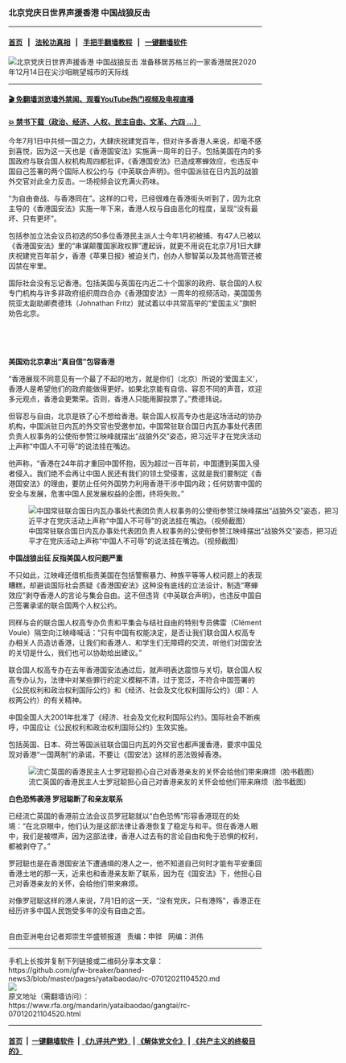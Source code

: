 ### 北京党庆日世界声援香港  中国战狼反击
------------------------

#### [首页](https://github.com/gfw-breaker/banned-news3/blob/master/README.md) &nbsp;&nbsp;|&nbsp;&nbsp; [法轮功真相](https://github.com/begood0513/basic/blob/master/README.md)  &nbsp;&nbsp;|&nbsp;&nbsp; [手把手翻墙教程](https://github.com/gfw-breaker/guides/wiki)  &nbsp;&nbsp;|&nbsp;&nbsp; [一键翻墙软件](https://github.com/gfw-breaker/nogfw/blob/master/README.md)  



<div id="headerimg">
 <img alt="北京党庆日世界声援香港  中国战狼反击" src="https://www.rfa.org/mandarin/yataibaodao/gangtai/rc-07012021104520.html/@@images/c8725042-62f6-41fa-b52f-13f54b5504cd.jpeg" title="北京党庆日世界声援香港  中国战狼反击"/>
 <span class="lead_image_caption">
  准备移居苏格兰的一家香港居民2020年12月14日在尖沙咀眺望城市的天际线
 </span>
 <!-- zoomattribute -->
</div>

<hr/>


#### [ 🎬  免翻墙浏览墙外禁闻、观看YouTube热门视频及电视直播](https://github.com/gfw-breaker/HelloWorld)

#### [ 💥  禁书下载（政治、经济、人权、民主自由、文革、六四 ...）](https://github.com/gfw-breaker/books/blob/master/README.md)

<div id="storytext">
 <p>
 </p>
 <p>
  今年7月1日中共倾一国之力，大肆庆祝建党百年，但对许多香港人来说，却毫不感到喜悦，因为这一天也是《香港国安法》实施满一周年的日子。包括美国在内的多国政府与联合国人权机构周四都批评，《香港国安法》已造成寒蝉效应，也违反中国自己签署的两个国际人权公约与《中英联合声明》。但中国派驻在日内瓦的战狼外交官对此全力反击。一场视频会议充满火药味。
 </p>
 <p>
  “为自由奋战、与香港同在”。这样的口号，已经很难在香港街头听到了，因为北京主导的《香港国安法》实施一年下来，香港人权与自由恶化的程度，呈现“没有最坏、只有更坏”。
 </p>
 <p>
  包括参加立法会议员初选的50多位香港民主派人士今年1月初被捕、有47人已被以《香港国安​​法》里的“串谋颠覆国家政权罪”遭起诉，就更不用说在北京7月1日大肆庆祝建党百年前夕，香港《苹果日报》被迫关门，创办人黎智英以及其他高管还被囚禁在牢里。
 </p>
 <p>
  国际社会没有忘记香港。包括美国与英国在内近二十个国家的政府、联合国的人权专门机构与许多非政府组织周四合办《香港国安法》一周年的视频活动，美国国务院亚太副助卿费德玮（Johnathan Fritz）就试着以中共常高举的“爱国主义”旗帜劝告北京。
 </p>
 <p>
  <br/>
 </p>
 <p>
  <br/>
 </p>
 <p>
  <strong>
   美国劝北京拿出“真自信”包容香港
  </strong>
 </p>
 <p>
  “香港展现不同意见有一个最了不起的地方，就是你们（北京）所说的‘爱国主义’，香港人是希望他们的政府能做得更好。如果北京能有自信、容忍不同的声音，欢迎多元观点，香港会更繁荣。否则，香港人只能用脚投票了。”费德玮说。
 </p>
 <p>
  但容忍与自由，北京是铁了心不想给香港。联合国人权高专办也是这场活动的协办机构，中国派驻日内瓦的外交官也受邀参加，中国常驻联合国日内瓦办事处代表团负责人权事务的公使衔参赞江映峰就摆出“战狼外交”姿态，把习近平才在党庆活动上声称“中国人不可辱”的说法挂在嘴边。
 </p>
 <p>
  他声称，“香港在24年前才重回中国怀抱，因为超过一百年前，中国遭到英国入侵者侵入。我们绝不会再让中国人民还有我们的领土受侵害，这就是我们要制定《香港国安法》的理由，要防止任何外国势力利用香港干涉中国内政；任何妨害中国的安全与发展，危害中国人民发展权益的企图，终将失败。”
 </p>
 <p>
  <figure class="image-richtext image-inline captioned" style="width:620px;">
   <img alt="中国常驻联合国日内瓦办事处代表团负责人权事务的公使衔参赞江映峰摆出“战狼外交”姿态，把习近平才在党庆活动上声称“中国人不可辱”的说法挂在嘴边。（视频截图）" src="https://www.rfa.org/mandarin/yataibaodao/gangtai/rc-07012021104520.html/rc0701b.jpg/@@images/305f5b7e-508b-4f61-a60c-067c36ed78fd.png" title="rc0701b.jpg"/>
   <figcaption class="image-caption">
    中国常驻联合国日内瓦办事处代表团负责人权事务的公使衔参赞江映峰摆出“战狼外交”姿态，把习近平才在党庆活动上声称“中国人不可辱”的说法挂在嘴边。（视频截图）
   </figcaption>
   <small>
   </small>
  </figure>
 </p>
 <p>
  <strong>
   中国战狼出征
  </strong>
  <strong>
   反指美国人权问题严重
  </strong>
 </p>
 <p>
  不只如此，江映峰还借机指责美国在包括警察暴力、种族平等等人权问题上的表现糟糕，却避谈国际社会质疑《香港国安法》这种没有底线的立法设计，制造“寒蝉效应”剥夺香港人的言论与集会自由。这不但违背《中英联合声明》，也违反中国自己签署承诺的联合国两个人权公约。
 </p>
 <p>
  同样与会的联合国人权高专办负责和平集会与结社自由的特别专员佛雷（Clément Voule）隔空向江映峰喊话：“只有中国有权能决定，是否让我们联合国人权高专办相关人员造访香港，让我们和香港人、和学生们无障碍的交流，听他们对国安法的关切是什么，我们也可以协助给出建议。”
 </p>
 <p>
  联合国人权高专办在去年香港国安法通过后，就声明表达震惊与关切，联合国人权高专办认为，法律中对某些罪行的定义模糊不清，过于宽泛，不符合中国签署的《公民权利和政治权利国际公约》和《经济、社会及文化权利国际公约》（即：人权两公约）的有关精神。
 </p>
 <p>
  中国全国人大2001年批准了《经济、社会及文化权利国际公约》。国际社会不断疾呼，中国应让《公民权利和政治权利国际公约》生效实施。
 </p>
 <p>
  包括英国、日本、荷兰等国派驻联合国日内瓦的外交官也都声援香港，要求中国兑现对香港“一国两制”的承诺，不要让《国安法》这样的恶法毁掉香港。
 </p>
 <p>
  <figure class="image-richtext image-inline captioned" style="width:620px;">
   <img alt="流亡英国的香港民主人士罗冠聪担心自己对香港亲友的关怀会给他们带来麻烦（脸书截图）" src="https://www.rfa.org/mandarin/yataibaodao/gangtai/rc-07012021104520.html/rc0701c.jpg/@@images/e44bbf4f-f83e-4d69-a475-5870676502d1.jpeg" title="rc0701c.jpg"/>
   <figcaption class="image-caption">
    流亡英国的香港民主人士罗冠聪担心自己对香港亲友的关怀会给他们带来麻烦（脸书截图）
   </figcaption>
   <small>
   </small>
  </figure>
 </p>
 <p>
  <strong>
   白色恐怖袭港
  </strong>
  <strong>
   罗冠聪断了和亲友联系
  </strong>
 </p>
 <p>
  已经流亡英国的香港前立法会议员罗冠聪就以“白色恐怖”形容香港现在的处境：“在北京眼中，他们认为是这部法律让香港恢复了稳定与和平。但在香港人眼中，我们是被噤声，因为这部法律，香港人过去有的言论自由和免于恐惧的权利，都被剥夺了。”
 </p>
 <p>
  罗冠聪也是在香港国安​​法下遭通缉的港人之一，他不知道自己何时才能有平安重回香港土地的那一天，近来也和香港亲友断了联系，因为在《国安法》下，他担心自己对香港亲友的关怀，会给他们带来麻烦。
 </p>
 <p>
  对像罗冠聪这样的港人来说，7月1日的这一天，“没有党庆，只有港殇”，香港正在经历许多中国人民饱受多年的没有自由之苦。
 </p>
 <p>
  <br/>
  自由亚洲电台记者郑崇生华盛顿报道   责编：申铧   网编：洪伟
 </p>
</div>

<hr/>
手机上长按并复制下列链接或二维码分享本文章：<br/>
https://github.com/gfw-breaker/banned-news3/blob/master/pages/yataibaodao/rc-07012021104520.md <br/>
<a href='https://github.com/gfw-breaker/banned-news3/blob/master/pages/yataibaodao/rc-07012021104520.md'><img src='https://github.com/gfw-breaker/banned-news3/blob/master/pages/yataibaodao/rc-07012021104520.md.png'/></a> <br/>
原文地址（需翻墙访问）：https://www.rfa.org/mandarin/yataibaodao/gangtai/rc-07012021104520.html


------------------------
#### [首页](https://github.com/gfw-breaker/banned-news3/blob/master/README.md) &nbsp;|&nbsp; [一键翻墙软件](https://github.com/gfw-breaker/nogfw/blob/master/README.md) &nbsp;| [《九评共产党》](https://github.com/gfw-breaker/9ping.md/blob/master/README.md#九评之一评共产党是什么) | [《解体党文化》](https://github.com/gfw-breaker/jtdwh.md/blob/master/README.md) | [《共产主义的终极目的》](https://github.com/gfw-breaker/gczydzjmd.md/blob/master/README.md)


<img src='http://gfw-breaker.win/banned-news3/pages/yataibaodao/rc-07012021104520.md' width='0px' height='0px'/>